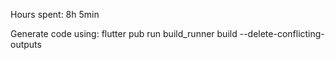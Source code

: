 Hours spent: 8h 5min

Generate code using:
flutter pub run build_runner build --delete-conflicting-outputs